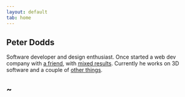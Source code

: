 ```yaml
---
layout: default
tab: home
---
```


Peter Dodds
-----------
Software developer and design enthusiast. Once started a web dev company with [a
friend][bell], with [mixed results][hoptic]. Currently he works on 3D software
and a couple of [other things][github].

[bell]:http://404visuals.com/ "David Bell"
[hoptic]:http://hoptic.co.uk/ "Hoptic"
[github]:https://github.com/m0tive/ "github.com/m0tive"
[twitter]:http://twitter.com/m0tive/ "twitter.com/m0tive"

~
-

<!-- not done yet, come back later

<ol class="post-archive">{% for post in site.posts %}
    <li>
        <abbr class="published" title="{{ post.date | date_to_xmlschema }}">
            {{ post.date | date: '%y%m%d' }}</abbr>
        <span class="title"><a href="{{ post.url }}" rel="bookmark"
            title="{{ post.title }}">{{ post.title }}</a></span>
        <span class="clearfix"></span>
    </li>{% endfor %}
</ol>

-->
